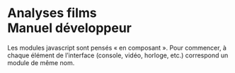 # Analyses films<br>Manuel développeur



Les modules javascript sont pensés « en composant ». Pour commencer, à chaque élément de l’interface (console, vidéo, horloge, etc.) correspond un module de même nom.
